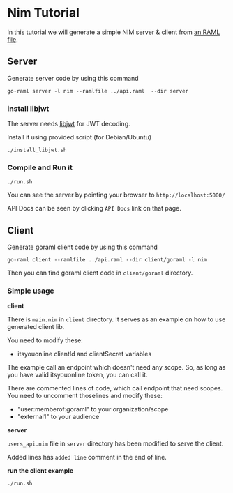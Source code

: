 # Nim Tutorial

In this tutorial we will generate a simple NIM server & client from [an RAML file](../api.raml).

## Server

Generate server code by using this command

```
go-raml server -l nim --ramlfile ../api.raml  --dir server
```
### install libjwt

The server needs [libjwt](https://github.com/benmcollins/libjwt) for JWT decoding.

Install it using provided script (for Debian/Ubuntu)

```
./install_libjwt.sh
```

### Compile and Run it

```
./run.sh
```

You can see the server by pointing your browser to `http://localhost:5000/`

API Docs can be seen by clicking `API Docs` link on that page.

## Client

Generate goraml client code by using this command

```
go-raml client --ramlfile ../api.raml --dir client/goraml -l nim
```
Then you can find goraml client code in `client/goraml` directory.


### Simple usage

**client**

There is `main.nim` in `client` directory. It serves as an example on 
how to use generated client lib.

You need to modify these:
- itsyouonline clientId and clientSecret variables

The example call an endpoint which doesn't need any scope.
So, as long as you have valid itsyouonline token, you can call it.

There are commented lines of code, which call endpoint that need scopes. 
You need to uncomment thoselines and modify these:
- "user:memberof:goraml" to your organization/scope
- "external1" to your audience

**server**

`users_api.nim` file in `server` directory has been modified to
serve the client.

Added lines has `added line` comment in the end of line.

**run the client example**

```
./run.sh
```
